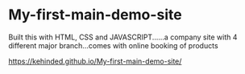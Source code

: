 # My-first-main-demo-site
Built this with HTML, CSS and JAVASCRIPT......a company site with 4 different major branch...comes with online booking of products

https://kehinded.github.io/My-first-main-demo-site/
